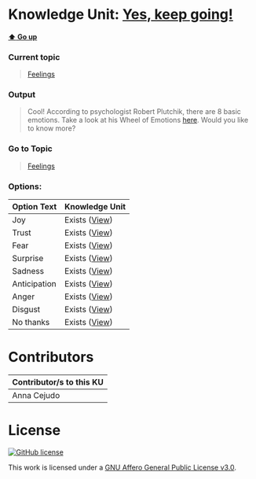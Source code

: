 # Knowledge Unit: [Yes, keep going!](../../knowledge_units/feelings/yes-keep-going.md)

#### [:arrow_up: Go up](../../topics/feelings.md)
### Current topic
> [Feelings](../../topics/feelings.md)
### Output
> Cool! According to psychologist Robert Plutchik, there are 8 basic emotions. Take a look at his Wheel of Emotions [here](https://www.researchgate.net/profile/Gerardo_Maupome/publication/258313558/figure/fig1/AS:297350959517696@1447905401049/Plutchiks-wheel-of-emotions-with-basic-emotions-and-derivative-emotions-and-cone-like.png). Would you like to know more?
### Go to Topic
> [Feelings](../../topics/feelings.md)

### Options: 

| Option Text | Knowledge Unit |
| - | - |  
| Joy  |  Exists ([View](../../knowledge_units/feelings/joy.md))  |  
| Trust  |  Exists ([View](../../knowledge_units/feelings/trust.md))  |  
| Fear  |  Exists ([View](../../knowledge_units/feelings/fear.md))  |  
| Surprise  |  Exists ([View](../../knowledge_units/feelings/surprise.md))  |  
| Sadness  |  Exists ([View](../../knowledge_units/feelings/sadness.md))  |  
| Anticipation  |  Exists ([View](../../knowledge_units/feelings/anticipation.md))  |  
| Anger  |  Exists ([View](../../knowledge_units/feelings/anger.md))  |  
| Disgust  |  Exists ([View](../../knowledge_units/feelings/disgust.md))  |  
| No thanks  |  Exists ([View](../../knowledge_units/feelings/no-thanks.md))  | 

# Contributors

| Contributor/s to this KU |
| - | 
| Anna Cejudo |

# License
[![GitHub license](https://img.shields.io/github/license/inbrainz/cerebro)](https://github.com/inbrainz/cerebro/blob/master/LICENSE)

This work is licensed under a [GNU Affero General Public License v3.0](https://www.gnu.org/licenses/agpl-3.0.txt).